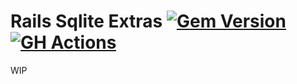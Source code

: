 # Rails Sqlite Extras [![Gem Version](https://badge.fury.io/rb/rails-sqlite-extras.svg)](https://badge.fury.io/rb/rails-sqlite-extras) [![GH Actions](https://github.com/pawurb/rails-sqlite-extras/actions/workflows/ci.yml/badge.svg)](https://github.com/pawurb/rails-sqlite-extras/actions)

WIP
